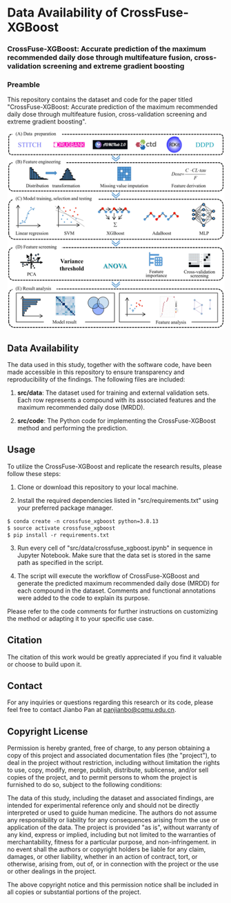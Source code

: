 # Data Availability of CrossFuse-XGBoost   
### CrossFuse-XGBoost: Accurate prediction of the maximum recommended daily dose through multifeature fusion, cross-validation screening and extreme gradient boosting
### Preamble

This repository contains the dataset and code for the paper titled "CrossFuse-XGBoost: Accurate prediction of the maximum recommended daily dose through multifeature fusion, cross-validation screening and extreme gradient boosting".

<img src="https://github.com/cqmu-lq/CrossFuse-XGBoost/blob/main/src/img/Figure1.jpg" alt="CrossFuse"/><br/>


## Data Availability
The data used in this study, together with the software code, have been made accessible in this repository to ensure transparency and reproducibility of the findings. The following files are included:

1. **src/data**: The dataset used for training and external validation sets. Each row represents a compound with its associated features and the maximum recommended daily dose (MRDD).

2. **src/code**: The Python code for implementing the CrossFuse-XGBoost method and performing the prediction.

## Usage
To utilize the CrossFuse-XGBoost and replicate the research results, please follow these steps:

1. Clone or download this repository to your local machine.

2. Install the required dependencies listed in "src/requirements.txt" using your preferred package manager.

```
$ conda create -n crossfuse_xgboost python=3.8.13
$ source activate crossfuse_xgboost
$ pip install -r requirements.txt
```

3. Run every cell of "src/data/crossfuse_xgboost.ipynb" in sequence in Jupyter Notebook. Make sure that the data set is stored in the same path as specified in the script.

4. The script will execute the workflow of CrossFuse-XGBoost and generate the predicted maximum recommended daily dose (MRDD) for each compound in the dataset. Comments and functional annotations were added to the code to explain its purpose.

Please refer to the code comments for further instructions on customizing the method or adapting it to your specific use case.

## Citation
The citation of this work would be greatly appreciated if you find it valuable or choose to build upon it.


## Contact
For any inquiries or questions regarding this research or its code, please feel free to contact Jianbo Pan at panjianbo@cqmu.edu.cn.


## Copyright License
Permission is hereby granted, free of charge, to any person obtaining a copy of this project and associated documentation files (the "project"), to deal in the project without restriction, including without limitation the rights to use, copy, modify, merge, publish, distribute, sublicense, and/or sell copies of the project, and to permit persons to whom the project is furnished to do so, subject to the following conditions:

The data of this study, including the dataset and associated findings, are intended for experimental reference only and should not be directly interpreted or used to guide human medicine. The authors do not assume any responsibility or liability for any consequences arising from the use or application of the data. The project is provided "as is", without warranty of any kind, express or implied, including but not limited to the warranties of merchantability, fitness for a particular purpose, and non-infringement. in no event shall the authors or copyright holders be liable for any claim, damages, or other liability, whether in an action of contract, tort, or otherwise, arising from, out of, or in connection with the project or the use or other dealings in the project.

The above copyright notice and this permission notice shall be included in all copies or substantial portions of the project.
